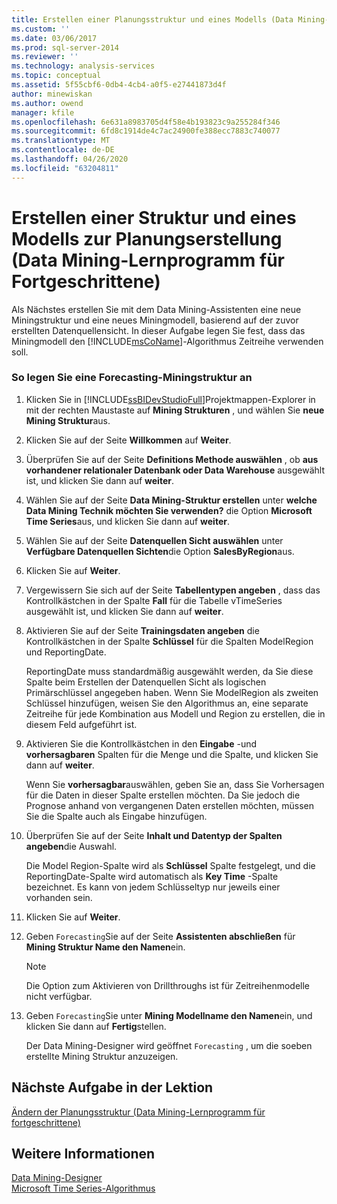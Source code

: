 ```yaml
---
title: Erstellen einer Planungsstruktur und eines Modells (Data Mining-Lernprogramm für Fortgeschrittene) | Microsoft-Dokumentation
ms.custom: ''
ms.date: 03/06/2017
ms.prod: sql-server-2014
ms.reviewer: ''
ms.technology: analysis-services
ms.topic: conceptual
ms.assetid: 5f55cbf6-0db4-4cb4-a0f5-e27441873d4f
author: minewiskan
ms.author: owend
manager: kfile
ms.openlocfilehash: 6e631a8983705d4f58e4b193823c9a255284f346
ms.sourcegitcommit: 6fd8c1914de4c7ac24900fe388ecc7883c740077
ms.translationtype: MT
ms.contentlocale: de-DE
ms.lasthandoff: 04/26/2020
ms.locfileid: "63204811"
---
```

# <a name="creating-a-forecasting-structure-and-model-intermediate-data-mining-tutorial"></a>Erstellen einer Struktur und eines Modells zur Planungserstellung (Data Mining-Lernprogramm für Fortgeschrittene)
  Als Nächstes erstellen Sie mit dem Data Mining-Assistenten eine neue Miningstruktur und eine neues Miningmodell, basierend auf der zuvor erstellten Datenquellensicht. In dieser Aufgabe legen Sie fest, dass das Miningmodell den [!INCLUDE[msCoName](../includes/msconame-md.md)]-Algorithmus Zeitreihe verwenden soll.  
  
### <a name="to-create-a-forecasting-mining-structure"></a>So legen Sie eine Forecasting-Miningstruktur an  
  
1.  Klicken Sie in [!INCLUDE[ssBIDevStudioFull](../includes/ssbidevstudiofull-md.md)]Projektmappen-Explorer in mit der rechten Maustaste auf **Mining Strukturen** , und wählen Sie **neue Mining Struktur**aus.  
  
2.  Klicken Sie auf der Seite **Willkommen** auf **Weiter**.  
  
3.  Überprüfen Sie auf der Seite **Definitions Methode auswählen** , ob **aus vorhandener relationaler Datenbank oder Data Warehouse** ausgewählt ist, und klicken Sie dann auf **weiter**.  
  
4.  Wählen Sie auf der Seite **Data Mining-Struktur erstellen** unter **welche Data Mining Technik möchten Sie verwenden?** die Option **Microsoft Time Series**aus, und klicken Sie dann auf **weiter**.  
  
5.  Wählen Sie auf der Seite **Datenquellen Sicht auswählen** unter **Verfügbare Datenquellen Sichten**die Option **SalesByRegion**aus.  
  
6.  Klicken Sie auf **Weiter**.  
  
7.  Vergewissern Sie sich auf der Seite **Tabellentypen angeben** , dass das Kontrollkästchen in der Spalte **Fall** für die Tabelle vTimeSeries ausgewählt ist, und klicken Sie dann auf **weiter**.  
  
8.  Aktivieren Sie auf der Seite **Trainingsdaten angeben** die Kontrollkästchen in der Spalte **Schlüssel** für die Spalten ModelRegion und ReportingDate.  
  
     ReportingDate muss standardmäßig ausgewählt werden, da Sie diese Spalte beim Erstellen der Datenquellen Sicht als logischen Primärschlüssel angegeben haben. Wenn Sie ModelRegion als zweiten Schlüssel hinzufügen, weisen Sie den Algorithmus an, eine separate Zeitreihe für jede Kombination aus Modell und Region zu erstellen, die in diesem Feld aufgeführt ist.  
  
9. Aktivieren Sie die Kontrollkästchen in den **Eingabe** -und **vorhersagbaren** Spalten für die Menge und die Spalte, und klicken Sie dann auf **weiter**.  
  
     Wenn Sie **vorhersagbar**auswählen, geben Sie an, dass Sie Vorhersagen für die Daten in dieser Spalte erstellen möchten. Da Sie jedoch die Prognose anhand von vergangenen Daten erstellen möchten, müssen Sie die Spalte auch als Eingabe hinzufügen.  
  
10. Überprüfen Sie auf der Seite **Inhalt und Datentyp der Spalten angeben**die Auswahl.  
  
     Die Model Region-Spalte wird als **Schlüssel** Spalte festgelegt, und die ReportingDate-Spalte wird automatisch als **Key Time** -Spalte bezeichnet. Es kann von jedem Schlüsseltyp nur jeweils einer vorhanden sein.  
  
11. Klicken Sie auf **Weiter**.  
  
12. Geben `Forecasting`Sie auf der Seite **Assistenten abschließen** für **Mining Struktur Name den Namen**ein.  
  
    > [!NOTE]  
    >  Die Option zum Aktivieren von Drillthroughs ist für Zeitreihenmodelle nicht verfügbar.  
  
13. Geben `Forecasting`Sie unter **Mining Modellname den Namen**ein, und klicken Sie dann auf **Fertig**stellen.  
  
     Der Data Mining-Designer wird geöffnet `Forecasting` , um die soeben erstellte Mining Struktur anzuzeigen.  
  
## <a name="next-task-in-lesson"></a>Nächste Aufgabe in der Lektion  
 [Ändern der Planungsstruktur &#40;Data Mining-Lernprogramm für fortgeschrittene&#41;](../../2014/tutorials/modifying-the-forecasting-structure-intermediate-data-mining-tutorial.md)  
  
## <a name="see-also"></a>Weitere Informationen  
 [Data Mining-Designer](../../2014/analysis-services/data-mining/data-mining-designer.md)   
 [Microsoft Time Series-Algorithmus](../../2014/analysis-services/data-mining/microsoft-time-series-algorithm.md)  
  
  
